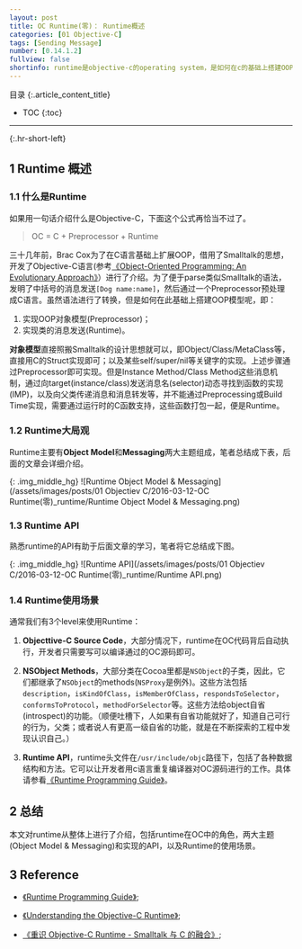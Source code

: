 ```yaml
---
layout: post
title: OC Runtime(零)： Runtime概述
categories: [01 Objective-C]
tags: [Sending Message]
number: [0.14.1.2]
fullview: false
shortinfo: runtime是objective-c的operating system，是如何在c的基础上搭建OOP语言的基石。本文是《OC Runtime》系列的概述，对runtime做一个全局的介绍。
---
```

目录
{:.article_content_title}


* TOC
{:toc}

---
{:.hr-short-left}

## 1 Runtime 概述 ##

### 1.1 什么是Runtime ###

如果用一句话介绍什么是Objective-C，下面这个公式再恰当不过了。

> OC = C + Preprocessor + Runtime

三十几年前，Brac Cox为了在C语言基础上扩展OOP，借用了Smalltalk的思想，开发了Objective-C语言(参考[《Object-Oriented Programming: An Evolutionary Approach》](https://www.amazon.com/Object-Oriented-Programming-Evolutionary-Brad-Cox/dp/0201548348)）进行了介绍。为了便于parse类似Smalltalk的语法，发明了中括号的消息发送``[Dog name:name]``，然后通过一个Preprocessor预处理成C语言。虽然语法进行了转换，但是如何在此基础上搭建OOP模型呢，即：

1. 实现OOP对象模型(Preprocessor)；
2. 实现类的消息发送(Runtime)。

**对象模型**直接照搬Smalltalk的设计思想就可以，即Object/Class/MetaClass等，直接用C的Struct实现即可；以及某些self/super/nil等关键字的实现。上述步骤通过Preprocessor即可实现。但是Instance Method/Class Method这些消息机制，通过向target(instance/class)发送消息名(selector)动态寻找到函数的实现(IMP)，以及向父类传递消息和消息转发等，并不能通过Preprocessing或Build Time实现，需要通过运行时的C函数支持，这些函数打包一起，便是Runtime。

### 1.2 Runtime大局观 ###

Runtime主要有**Object Model**和**Messaging**两大主题组成，笔者总结成下表，后面的文章会详细介绍。

{: .img_middle_hg}
![Runtime Object Model & Messaging](/assets/images/posts/01 Objectiev C/2016-03-12-OC Runtime(零)_runtime/Runtime Object Model & Messaging.png)

### 1.3 Runtime API ###

熟悉runtime的API有助于后面文章的学习，笔者将它总结成下图。

{: .img_middle_hg}
![Runtime API](/assets/images/posts/01 Objectiev C/2016-03-12-OC Runtime(零)_runtime/Runtime API.png)

### 1.4 Runtime使用场景 ###

通常我们有3个level来使用Runtime：

1. **Objecttive-C Source Code**，大部分情况下，runtime在OC代码背后自动执行，开发者只需要写可以编译通过的OC源码即可。

2. **NSObject Methods**，大部分类在Cocoa里都是``NSObject``的子类，因此，它们都继承了``NSObject``的methods(``NSProxy``是例外)。这些方法包括``description``，``isKindOfClass``，``isMemberOfClass``，``respondsToSelector``，``conformsToProtocol``，``methodForSelector``等。这些方法给object自省(introspect)的功能。（顺便吐槽下，人如果有自省功能就好了，知道自己可行的行为，父类；或者说人有更高一级自省的功能，就是在不断探索的工程中发现认识自己。）

3. **Runtime API**，runtime头文件在``/usr/include/objc``路径下，包括了各种数据结构和方法。它可以让开发者用c语言重复编译器对OC源码进行的工作。具体请参看[《Runtime Programming Guide》](https://developer.apple.com/library/content/documentation/Cocoa/Conceptual/ObjCRuntimeGuide/Introduction/Introduction.html)。

## 2 总结 ##

本文对runtime从整体上进行了介绍，包括runtime在OC中的角色，两大主题(Object Model & Messaging)和实现的API，以及Runtime的使用场景。


## 3 Reference ##

- [《Runtime Programming Guide》](https://developer.apple.com/library/content/documentation/Cocoa/Conceptual/ObjCRuntimeGuide/Introduction/Introduction.html);

- [《Understanding the Objective-C Runtime》](http://cocoasamurai.blogspot.hk/2010/01/understanding-objective-c-runtime.html);

- [《重识 Objective-C Runtime - Smalltalk 与 C 的融合》](http://blog.sunnyxx.com/2016/08/13/reunderstanding-runtime-0/);



